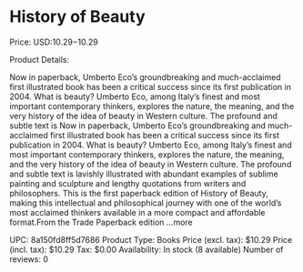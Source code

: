 # History of Beauty

Price: USD:$10.29-$10.29

Product Details:

Now in paperback, Umberto Eco’s groundbreaking and much-acclaimed first illustrated book has been a critical success since its first publication in 2004. What is beauty? Umberto Eco, among Italy’s finest and most important contemporary thinkers, explores the nature, the meaning, and the very history of the idea of beauty in Western culture. The profound and subtle text is Now in paperback, Umberto Eco’s groundbreaking and much-acclaimed first illustrated book has been a critical success since its first publication in 2004. What is beauty? Umberto Eco, among Italy’s finest and most important contemporary thinkers, explores the nature, the meaning, and the very history of the idea of beauty in Western culture. The profound and subtle text is lavishly illustrated with abundant examples of sublime painting and sculpture and lengthy quotations from writers and philosophers. This is the first paperback edition of History of Beauty, making this intellectual and philosophical journey with one of the world’s most acclaimed thinkers available in a more compact and affordable format.From the Trade Paperback edition ...more

UPC: 8a150fd8ff5d7686
Product Type: Books
Price (excl. tax): $10.29
Price (incl. tax): $10.29
Tax: $0.00
Availability: In stock (8 available)
Number of reviews: 0
